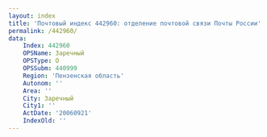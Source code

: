 ```yaml
---
layout: index
title: 'Почтовый индекс 442960: отделение почтовой связи Почты России'
permalink: /442960/
data:
    Index: 442960
    OPSName: Заречный
    OPSType: О
    OPSSubm: 440999
    Region: 'Пензенская область'
    Autonom: ''
    Area: ''
    City: Заречный
    City1: ''
    ActDate: '20060921'
    IndexOld: ''
---
```

